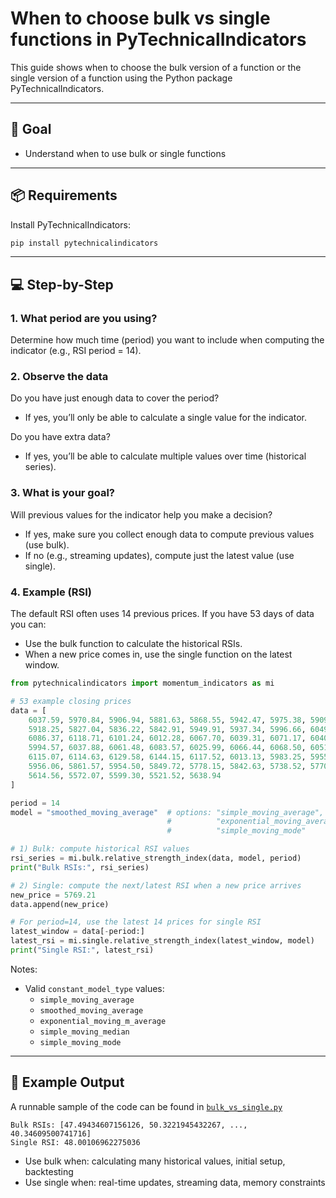 # When to choose bulk vs single functions in PyTechnicalIndicators

This guide shows when to choose the bulk version of a function or the single version of a function using the Python package PyTechnicalIndicators.

---

## 🎯 Goal

- Understand when to use bulk or single functions

---

## 📦 Requirements

Install PyTechnicalIndicators:

```bash
pip install pytechnicalindicators
```

---

## 💻 Step-by-Step

### 1. What period are you using?

Determine how much time (period) you want to include when computing the indicator (e.g., RSI period = 14).

### 2. Observe the data

Do you have just enough data to cover the period?

- If yes, you’ll only be able to calculate a single value for the indicator.

Do you have extra data?

- If yes, you’ll be able to calculate multiple values over time (historical series).

### 3. What is your goal?

Will previous values for the indicator help you make a decision?

- If yes, make sure you collect enough data to compute previous values (use bulk).
- If no (e.g., streaming updates), compute just the latest value (use single).

### 4. Example (RSI)

The default RSI often uses 14 previous prices. If you have 53 days of data you can:

- Use the bulk function to calculate the historical RSIs.
- When a new price comes in, use the single function on the latest window.

```python
from pytechnicalindicators import momentum_indicators as mi

# 53 example closing prices
data = [
    6037.59, 5970.84, 5906.94, 5881.63, 5868.55, 5942.47, 5975.38, 5909.03,
    5918.25, 5827.04, 5836.22, 5842.91, 5949.91, 5937.34, 5996.66, 6049.24,
    6086.37, 6118.71, 6101.24, 6012.28, 6067.70, 6039.31, 6071.17, 6040.53,
    5994.57, 6037.88, 6061.48, 6083.57, 6025.99, 6066.44, 6068.50, 6051.97,
    6115.07, 6114.63, 6129.58, 6144.15, 6117.52, 6013.13, 5983.25, 5955.25,
    5956.06, 5861.57, 5954.50, 5849.72, 5778.15, 5842.63, 5738.52, 5770.20,
    5614.56, 5572.07, 5599.30, 5521.52, 5638.94
]

period = 14
model = "smoothed_moving_average"  # options: "simple_moving_average", "smoothed_moving_average",
                                   #          "exponential_moving_average", "simple_moving_median",
                                   #          "simple_moving_mode"

# 1) Bulk: compute historical RSI values
rsi_series = mi.bulk.relative_strength_index(data, model, period)
print("Bulk RSIs:", rsi_series)

# 2) Single: compute the next/latest RSI when a new price arrives
new_price = 5769.21
data.append(new_price)

# For period=14, use the latest 14 prices for single RSI
latest_window = data[-period:]
latest_rsi = mi.single.relative_strength_index(latest_window, model)
print("Single RSI:", latest_rsi)
```

Notes:

- Valid `constant_model_type` values:
  - `simple_moving_average`
  - `smoothed_moving_average`
  - `exponential_moving_m_average`
  - `simple_moving_median`
  - `simple_moving_mode`

---

## 🧪 Example Output

A runnable sample of the code can be found in [`bulk_vs_single.py`](https://github.com/chironmind/PyTechnicalIndicators-How-To-guides/blob/main/examples/bulk_vs_single.py)

```text
Bulk RSIs: [47.49434607156126, 50.3221945432267, ..., 40.34609500741716]
Single RSI: 48.00106962275036
```

- Use bulk when: calculating many historical values, initial setup, backtesting
- Use single when: real-time updates, streaming data, memory constraints
